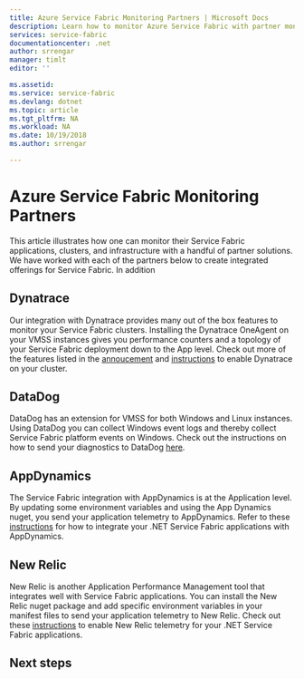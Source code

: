 ```yaml
---
title: Azure Service Fabric Monitoring Partners | Microsoft Docs
description: Learn how to monitor Azure Service Fabric with partner monitoring solutions
services: service-fabric
documentationcenter: .net
author: srrengar
manager: timlt
editor: ''

ms.assetid:
ms.service: service-fabric
ms.devlang: dotnet
ms.topic: article
ms.tgt_pltfrm: NA
ms.workload: NA
ms.date: 10/19/2018
ms.author: srrengar

---
```


# Azure Service Fabric Monitoring Partners

This article illustrates how one can monitor their Service Fabric applications, clusters, and infrastructure with a handful of partner solutions. We have worked with each of the partners below to create integrated offerings for Service Fabric. In addition 


## Dynatrace

Our integration with Dynatrace provides many out of the box features to monitor your Service Fabric clusters. Installing the Dynatrace OneAgent on your VMSS instances gives you performance counters and a topology of your Service Fabric deployment down to the App level. Check out more of the features listed in the [annoucement](https://www.dynatrace.com/news/blog/automatic-end-to-end-service-fabric-monitoring-with-dynatrace/) and [instructions](https://www.dynatrace.com/support/help/cloud-platforms/azure/how-do-i-monitor-azure-service-fabric-applications/) to enable Dynatrace on your cluster. 

## DataDog

DataDog has an extension for VMSS for both Windows and Linux instances. Using DataDog you can collect Windows event logs and thereby collect Service Fabric platform events on Windows. Check out the instructions on how to send your diagnostics to DataDog [here](https://www.datadoghq.com/blog/azure-monitoring-enhancements/#integrate-with-azure-service-fabric).

## AppDynamics

The Service Fabric integration with AppDynamics is at the Application level. By updating some environment variables and using the App Dynamics nuget, you send your application telemetry to AppDynamics. Refer to these [instructions](https://docs.appdynamics.com/display/AZURE/Install+AppDynamics+for+Azure+Service+Fabric) for how to integrate your .NET Service Fabric applications with AppDynamics.

## New Relic

New Relic is another Application Performance Management tool that integrates well with Service Fabric applications. You can install the New Relic nuget package and add specific environment variables in your manifest files to send your application telemetry to New Relic. Check out these [instructions](https://docs.newrelic.com/docs/agents/net-agent/azure-installation/install-net-agent-azure-service-fabric) to enable New Relic telemetry for your .NET Service Fabric applications.

<!-- Need sections for Prometheus and ELK -->



## Next steps



